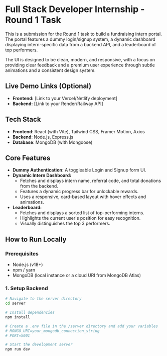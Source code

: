 # Full Stack Developer Internship - Round 1 Task

This is a submission for the Round 1 task to build a fundraising intern portal. The portal features a dummy login/signup system, a dynamic dashboard displaying intern-specific data from a backend API, and a leaderboard of top performers.

The UI is designed to be clean, modern, and responsive, with a focus on providing clear feedback and a premium user experience through subtle animations and a consistent design system.

## Live Demo Links (Optional)
* **Frontend:** [Link to your Vercel/Netlify deployment]
* **Backend:** [Link to your Render/Railway API]

## Tech Stack

- **Frontend**: React (with Vite), Tailwind CSS, Framer Motion, Axios
- **Backend**: Node.js, Express.js
- **Database**: MongoDB (with Mongoose)

## Core Features

-   **Dummy Authentication:** A toggleable Login and Signup form UI.
-   **Dynamic Intern Dashboard:**
    -   Fetches and displays intern name, referral code, and total donations from the backend.
    -   Features a dynamic progress bar for unlockable rewards.
    -   Uses a responsive, card-based layout with hover effects and animations.
-   **Leaderboard:**
    -   Fetches and displays a sorted list of top-performing interns.
    -   Highlights the current user's position for easy recognition.
    -   Visually distinguishes the top 3 performers.

## How to Run Locally

### Prerequisites
- Node.js (v18+)
- npm / yarn
- MongoDB (local instance or a cloud URI from MongoDB Atlas)

### 1. Setup Backend
```bash
# Navigate to the server directory
cd server

# Install dependencies
npm install

# Create a .env file in the /server directory and add your variables
# MONGO_URI=your_mongodb_connection_string
# PORT=5001

# Start the development server
npm run dev